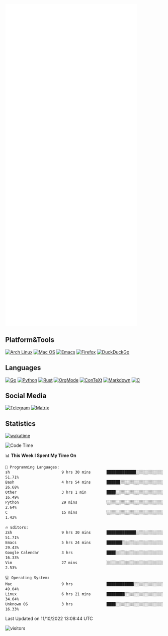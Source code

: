 ![Metrics](https://github.com/SteamedFish/SteamedFish/blob/master/github-metrics.svg)

## Platform&Tools

[![Arch Linux](https://img.shields.io/badge/ArchLinux-1793D1?logo=arch-linux&logoColor=fff&style=flat-square)](https://archlinux.org/)
[![Mac OS](https://img.shields.io/badge/MacOS-000000?style=flat-square&logo=macos&logoColor=F0F0F0)](https://www.apple.com/macos/)
[![Emacs](https://img.shields.io/badge/Emacs-%237F5AB6.svg?&style=flat-square&logo=gnu-emacs&logoColor=white)](https://www.gnu.org/software/emacs/)
[![Firefox](https://img.shields.io/badge/Firefox-FF7139?style=flat-square&logo=Firefox-Browser&logoColor=white)](https://firefox.com/)
[![DuckDuckGo](https://img.shields.io/badge/DuckDuckGo-DE5833?style=flat-square&logo=DuckDuckGo&logoColor=white)](https://duckduckgo.com/)

## Languages

[![Go](https://img.shields.io/badge/Golang-%2300ADD8.svg?style=flat-square&logo=go&logoColor=white)](https://golang.org/)
[![Python](https://img.shields.io/badge/Python-3670A0?style=flat-square&logo=python&logoColor=ffdd54)](https://www.python.org/)
[![Rust](https://img.shields.io/badge/Rust-%23000000.svg?style=flat-square&logo=rust&logoColor=white)](https://www.rust-lang.org/)
[![OrgMode](https://img.shields.io/badge/OrgMode-%23000000.svg?style=flat-square&logo=org&logoColor=white)](https://orgmode.org/)
[![ConTeXt](https://img.shields.io/badge/ConTeXt-%23008080.svg?style=flat-square&logo=latex&logoColor=white)](https://contextgarden.net/)
[![Markdown](https://img.shields.io/badge/MarkDown-%23000000.svg?style=flat-square&logo=markdown&logoColor=white)](https://daringfireball.net/projects/markdown/)
[![C](https://img.shields.io/badge/C-%2300599C.svg?style=flat-square&logo=c&logoColor=white)](https://www.iso.org/standard/74528.html)

## Social Media
[![Telegram](https://img.shields.io/badge/SteamedFish-2CA5E0?style=social&logo=telegram&logoColor=white)](https://t.me/SteamedFish)
[![Matrix](https://img.shields.io/badge/SteamedFish-2CA5E0?style=social&logo=matrix&logoColor=black)](https://matrix.to/#/@i:steamedfish.org)

## Statistics
[![wakatime](https://wakatime.com/badge/user/168280d6-fcf2-4b4f-ad3a-dc4612f35b38.svg)](https://wakatime.com/@168280d6-fcf2-4b4f-ad3a-dc4612f35b38)

<!--START_SECTION:waka-->
![Code Time](http://img.shields.io/badge/Code%20Time-2%2C056%20hrs%2027%20mins-blue)

📊 **This Week I Spent My Time On** 

```text
💬 Programming Languages: 
sh                       9 hrs 30 mins       █████████████░░░░░░░░░░░░   51.71% 
Bash                     4 hrs 54 mins       ██████░░░░░░░░░░░░░░░░░░░   26.68% 
Other                    3 hrs 1 min         ████░░░░░░░░░░░░░░░░░░░░░   16.49% 
Python                   29 mins             ░░░░░░░░░░░░░░░░░░░░░░░░░   2.64% 
C                        15 mins             ░░░░░░░░░░░░░░░░░░░░░░░░░   1.42%

🔥 Editors: 
Zsh                      9 hrs 30 mins       █████████████░░░░░░░░░░░░   51.71% 
Emacs                    5 hrs 24 mins       ███████░░░░░░░░░░░░░░░░░░   29.43% 
Google Calendar          3 hrs               ████░░░░░░░░░░░░░░░░░░░░░   16.33% 
Vim                      27 mins             ░░░░░░░░░░░░░░░░░░░░░░░░░   2.53%

💻 Operating System: 
Mac                      9 hrs               ████████████░░░░░░░░░░░░░   49.04% 
Linux                    6 hrs 21 mins       ████████░░░░░░░░░░░░░░░░░   34.64% 
Unknown OS               3 hrs               ████░░░░░░░░░░░░░░░░░░░░░   16.33%

```


 Last Updated on 11/10/2022 13:08:44 UTC
<!--END_SECTION:waka-->

![visitors](https://visitor-badge.laobi.icu/badge?page_id=SteamedFish.SteamedFish)
